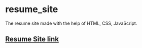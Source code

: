 # resume_site
The resume site made with the help of HTML, CSS, JavaScript.
## [Resume Site link](https://prosolver9604.github.io/resume_site/)
